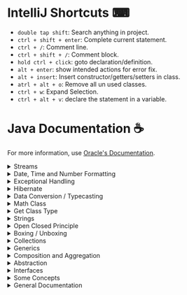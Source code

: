 # IntelliJ Shortcuts ⌨

* `double tap shift`: Search anything in project. 
* `ctrl + shift + enter`: Complete current statement.
* `ctrl + /`: Comment line.
* `ctrl + shift + /`: Comment block.
* `hold ctrl + click`: goto declaration/definition.
* `alt + enter`: show intended actions for error fix.
* `alt + insert`: Insert constructor/getters/setters in class.
* `atrl + alt + o`: Remove all un used classes.
* `ctrl + w`: Expand Selection.
* `ctrl + alt + v`: declare the statement in a variable.




# Java Documentation ☕

For more information, use [Oracle's Documentation](https://docs.oracle.com/javase/tutorial/index.html).


<details>
<summary>Streams</summary>

### Streams

Visit the [Page](https://stackify.com/streams-guide-java-8/) or [Video](https://www.youtube.com/watch?v=Q93JsQ8vcwY) for more.

* A simple enum is created:

      public enum Gender {
          MALE, FEMALE
      }

* A person class:

      public class Person {
          private String name;
          private int age;
          private Gender gender;
      
          @Override
          public String toString() {
              return "Person{" +
                      "name='" + name + '\'' +
                      ", age=" + age +
                      ", gender=" + gender +
                      '}';
          }
      
          public Person(String name, int age, Gender gender) {
              this.name = name;
              this.age = age;
              this.gender = gender;
          }
      
          public String getName() {
              return name;
          }
      
          public void setName(String name) {
              this.name = name;
          }
      
          public int getAge() {
              return age;
          }
      
          public void setAge(int age) {
              this.age = age;
          }
      
          public Gender getGender() {
              return gender;
          }
      
          public void setGender(Gender gender) {
              this.gender = gender;
          }
      }

* Main Function with all the operations:

      public static List<Person> getPeople() {
          return List.of(
              new Person("Osama Khan", 23, Gender.MALE),
              new Person("Fatima Khan", 10, Gender.FEMALE),
              new Person("Hadi Rehman", 25, Gender.MALE),
              new Person("Alina Khan", 67, Gender.FEMALE),
              new Person("Uzair Shah", 45, Gender.MALE),
              new Person("Zeb Khan", 83, Gender.FEMALE),
              new Person("Usman Khan", 102, Gender.MALE),
              new Person("Anar Gul", 96, Gender.MALE)
          );
      }

      public static void main(String[] args) {
      // write your code here
    
            List<Person> people = getPeople();
    
            // Imperative approach means doing stuff using loops and stuff.
            // Declarative Approach means using streams.
    
            // Filtering using streams
            System.out.println("------------ Filtering using streams ------------");
            List<Person> females = people.stream()
                    .filter(person -> person.getGender().equals(Gender.FEMALE))
                    .collect(Collectors.toList());
            females.forEach(System.out::println);
            System.out.println();
    
            // Sorting stuff Ascending
            System.out.println("------------ Sorting stuff Ascending ------------");
            List<Person> sortedWithAge = people.stream()
                    .sorted(Comparator.comparing(Person::getAge))
                    .collect(Collectors.toList());
            sortedWithAge.forEach(System.out::println);
            System.out.println();
    
            // Sorting stuff Descending
            System.out.println("------------ Sorting stuff Descending ------------");
            List<Person> sortedWithAgeDescending = people.stream()
                    .sorted(Comparator.comparing(Person::getAge).reversed())
                    .collect(Collectors.toList());
            sortedWithAgeDescending.forEach(System.out::println);
            System.out.println();
    
            // All Match Ex. Everyone in this list that has an age greater than 50
            System.out.println("------------ All Match ------------");
            boolean allMatchExample = people.stream()
                    .allMatch(person -> person.getAge() > 5);
            System.out.println(allMatchExample);
            System.out.println();
    
            // All Match Ex. Everyone in this list that has an age greater than 5
            System.out.println("------------ Any Match ------------");
            boolean anyMatchExample = people.stream()
                    .anyMatch(person -> person.getAge() > 120);
            System.out.println(anyMatchExample);
            System.out.println();
    
            // All Match Ex. Everyone in this list that has an age greater than 5
            System.out.println("------------ None Match ------------");
            boolean noneMatchExample = people.stream()
                    .noneMatch(person -> person.getName().equals("John"));
            System.out.println(noneMatchExample);
            System.out.println();
    
            // Max
            System.out.println("------------ Max ------------");
            people.stream()
                    .max(Comparator.comparing(Person::getAge))
                    .ifPresent(System.out::println);
            System.out.println();
    
            // Min
            System.out.println("------------ Min ------------");
            people.stream()
                    .min(Comparator.comparing(Person::getAge))
                    .ifPresent(System.out::println);
            System.out.println();
    
            // Grouping
            System.out.println("------------ Grouping ------------");
            Map<Gender, List<Person>> groupByGender = people.stream()
                    .collect(Collectors.groupingBy(Person::getGender));
            groupByGender.forEach((gender, people1) -> {
                System.out.println(gender);
                people1.forEach(System.out::println);
                System.out.println();
            });
    
            // Example: out of all females, print the name of female with the lowest age.
            System.out.println("------------ Example ------------");
            Optional<String> youngestFemaleAge = people.stream()
                    .filter(person -> person.getGender().equals(Gender.FEMALE))
                    .min(Comparator.comparing(Person::getAge))
                    .map(Person::getName);
            youngestFemaleAge.ifPresent(System.out::println);
            System.out.println();
      }


</details>


<details>
<summary>Date, Time and Number Formatting</summary>

### Date, Time, Currency and Number Formatting
  
* Symbol Representation.

  M = `month`, m = `minute`, y = `year`, d = `day`, s = `second`, h = `hour`, E = `dayName`


* Creating a new Locale

      // Create a default locale
      Locale usLocale = Locale.US; // prints: en_US
      
      // Create a Locale if not available by default
      Locale myLocale = new Locale("en", "IN"); // prints: en_IN

* Print a date using a locale

      DateFormat df_US = DateFormat.getDateInstance(DateFormat.DEFAULT, Locale.US);
      System.out.println(df_US.format(new Date())); // prints: Jan 14, 2021

      DateFormat df_UK = DateFormat.getDateInstance(DateFormat.DEFAULT, Locale.UK);
      System.out.println(df_UK.format(new Date())); // prints: 14 Jan 2021


* Printing Currencies with locale

      NumberFormat x = NumberFormat.getCurrencyInstance(Locale.US);
      Locale indiaLocale = new Locale("en", "IN");
      Locale pakLocale = new Locale("en", "PK");

      NumberFormat us     = NumberFormat.getCurrencyInstance(Locale.US);
      NumberFormat india  = NumberFormat.getCurrencyInstance(indiaLocale);
      NumberFormat china  = NumberFormat.getCurrencyInstance(Locale.CHINA);
      NumberFormat france = NumberFormat.getCurrencyInstance(Locale.FRANCE);
      NumberFormat pak = NumberFormat.getCurrencyInstance(pakLocale);
      
      System.out.println("US: "     + us.format(12000));
      System.out.println("India: "  + india.format(12000));
      System.out.println("China: "  + china.format(12000));
      System.out.println("France: " + france.format(12000));
      System.out.println("Pakistan: " + pak.format(12000));


* Date and time classes and their instantiations are shown below:

      // Local date class
      LocalDate ld = LocalDate.now(); // get current date
      LocalDate ld2 = LocalDate.of(2021, Month.JANUARY, 13); // using month as an enum
      LocalDate ld3 = LocalDate.of(2021, 1, 13);
      System.out.println(ld2);
  
      // Local Time class
      LocalTime lt = LocalTime.now();
      LocalTime lt2 = LocalTime.of(9, 6, 3);
      System.out.println(lt);
  
      // Local date time class
      LocalDateTime ldt = LocalDateTime.now();
      System.out.println(ldt.toString());
  
      // Instant, quite similar to local date time, but with zone
      Instant i = Instant.now();
      ZonedDateTime zdt = i.atZone(ZoneId.of("Asia/Kolkata"));
      System.out.println(zdt);
  
      // creates a locale.
      Locale l = new Locale("en", "pk");
      System.out.println("locale language: " + l.getDisplayLanguage());
      System.out.println("locale Country: " + l.getDisplayCountry());

* A function that takes a date and locale, returns date in the required format:

      public static String getFormattedDate(LocalDate date, Locale locale) throws DateTimeException, NoLocaleFoundException, ParseException {
          DateFormat currentFormat = new SimpleDateFormat("yyyy-MM-dd");
          if (locale.getCountry().equals("UK")) {
              DateFormat targetDateFormat = new SimpleDateFormat("dd-MM-yyyy");
               return targetDateFormat.format(currentFormat.parse(date.toString()));
          } else if (locale.getCountry().equals("US")) {
              DateFormat targetDateFormat = new SimpleDateFormat("MM-dd-yyyy");
              return targetDateFormat.format(currentFormat.parse(date.toString()));
          } else {
              throw new NoLocaleFoundException("The Given locale is not available.");
          }
      }

      // Calling the above function in main class.
      try {
          System.out.println("US DateFormat: " + getFormattedDate(LocalDate.now(), new Locale("en", "us")));
          System.out.println("UK DateFormat: " + getFormattedDate(LocalDate.now(), new Locale("en", "uk")));
      } catch (Exception ex) {
          System.out.println("Exception occurred: " + ex.getMessage());
      }

* A function that takes a number and rounds off the number upto given decimal places:

      // String buffer, Fix this.
      public static double getFormattedNumber(double number, int decimalPlaces)
        throws NumberFormatException {
          BigDecimal bigDecimal = new BigDecimal(Double.toString(number));
          bigDecimal = bigDecimal.setScale(decimalPlaces, RoundingMode.HALF_UP);
          return bigDecimal.doubleValue();
      }
    
      // calling the above funtion in main 
      try {
          System.out.println("Formatted Number: " + getFormattedNumber(24.45546, 1));
      } catch (Exception ex) {
          System.out.println("Exception occurred: " + ex.getMessage());
      }




</details>


<details>
<summary>Exceptional Handling</summary>

### Exceptional Handling

* Exceptions are handled by simply adding try-catch-finally block on the code in which the exception
can occur:

      try {
          int[] x = {1, 2};
          System.out.println(x[4]);
      } catch (ArrayIndexOutOfBoundsException ar_ex) {
          System.out.println("Index of array is out of bounds: " + ar_ex);
      } catch (Exception ex) {
          System.out.println("There is an Exception: " + ex);
      } finally {
          System.out.println("Close Connection");
      }

* `Note:` "Finally" always gets executed, even is exception is caught or not.
* We can catch specific exceptions by using their name in the catch block or just handle any exception by using Exception in the catch block.
* We can through an exception on runtime to handle it:

      try {
          int x = 0;
          int y = 10 / x;
  
          if (x == 0) {
              throw new Exception();
          }
      } catch (Exception ex) {
          System.out.println("Exception occurred: " + ex.getMessage());
      }

* We can also create our own custom exceptions.

      public class YCannotBeZero extends Exception {
          public YCannotBeZero(String message) {
              super(message);
          }
      }
  
* Now we can throw this exception. 
  
      try {
          float x = 20;
          float y = 10 - x;

          if (y < 0) {
              throw new YCannotBeZero("Y cannot be less than 0");
          }
      } catch (YCannotBeZero | AnyOtherException ex) {
          System.out.println("Exception occurred: " + ex.getMessage());
      }

* We can also specify or mark functions if they can through some exceptions

      public void main getData(int id) throws IOException, IndexOutOfBoundsException {
          // Code
      }

</details>

<details>
<summary>Hibernate</summary>

### 1. Setup MySQL

* Install MySQL.
* Open CMD in the `C:\Program Files\MySQL\MySQL Server 8.0\bin` path, and enter the following command:

      mysql -u root -p

* It will ask for a password, enter the password and now we have access to MySQL.
* Now create a user to access the database using the following command.

      CREATE USER 'dbadmin'@'localhost' IDENTIFIED BY 'password';

* Once the user is created, you can check if the user exists by using the following command:

      SELECT user FROM mysql.user;

* Now create a database using the following query:
  
      CREATE DATABASE testdb;
  
* Create a table using the following query. Make sure to select the database using `use databaseName` command to select the database for table creation.
  
      CREATE TABLE Employee (
        firstName VARCHAR(30) NOT NULL, 
        lastName VARCHAR(30) NOT NULL, 
        employeeId INT UNSIGNED NOT NULL PRIMARY KEY
      );

  The `show tables` command will show all tables in the database, and `describe tablename` command will show details of the table.


* Now we have to give privileges to the user that we just created in order to access the database. use the query below to assign privileges.

       GRANT ALL PRIVILEGES ON testdb.employee TO 'dbadmin'@'localhost' WITH GRANT OPTION;

* To check the privileges of a user, use the following query:

      SHOW GRANTS FOR 'dbadmin'@'localhost';

### 2. Setup Classes

* Create a new XML file called `persistence.xml` inside the `main/resources/META-INF` folder.
* Add the following contents in the `persistence.xml` file:

      <?xml version="1.0" encoding="UTF-8" ?>
      
      <persistence version="2.0"
      xmlns="http://java.sun.com/xml/ns/persistence" xmlns:xsi="http://www.w3.org/2001/XMLSchema-instance"
      xsi:schemaLocation="http://java.sun.com/xml/ns/persistence http://java.sun.com/xml/ns/persistence/persistence_2_0.xsd">
      
          <!-- Define a name used to get an entity manager. Define that you will
          complete transactions with the DB  -->
          <persistence-unit name="JavaTraining" transaction-type="RESOURCE_LOCAL">
      
              <!-- Define the class for Hibernate which implements JPA -->
              <provider>org.hibernate.jpa.HibernatePersistenceProvider</provider>
              <!-- Define the object that should be persisted in the database -->
              <class>com.contour.hibernate.Employee</class>
              <properties>
                  <!-- Driver for DB database -->
                  <property name="javax.persistence.jdbc.driver" value="com.mysql.jdbc.Driver" />
                  <!-- URL for DB -->
                  <property name="javax.persistence.jdbc.url" value="jdbc:mysql://localhost/testdb" />
                  <!-- Username -->
                  <property name="javax.persistence.jdbc.user" value="dbadmin" />
                  <!-- Password -->
                  <property name="javax.persistence.jdbc.password" value="admin" />
              </properties>
          </persistence-unit>
      </persistence>

  Note that the contents in the persistence.xml file contains information about the user, database, classes etc
  

* Now add a class, which will be served as an entity in relation with the database.

      import javax.persistence.*;
      import java.io.Serializable;
      
      @Entity(name = "employee")
      @Table(name = "employee")
      public class Employee implements Serializable {
      
          // Properties
      
          @Id
          @Column(name = "employeeId", unique = true)
          private int employeeId;
      
          @Column(name = "firstName", nullable = false)
          private String firstName;
      
          @Column(name = "lastName", nullable = false)
          private String lastName;
      
      
          // Getters and Setters
          public int getEmployeeId() { return employeeId; }
          public void setEmployeeId(int employeeId) { this.employeeId = employeeId; }
          public String getFirstName() { return firstName; }
          public void setFirstName(String firstName) { this.firstName = firstName; }
          public String getLastName() { return lastName; }
          public void setLastName(String lastName) { this.lastName = lastName; }
      
      }

* Now add a repository class to perform CRUD operations on the entity:
* An example repository class with main function is shown below:

      import javax.persistence.*;
      import java.util.*;
    
      public class Main {
      
          // Creating Entity Manager
          private static final EntityManagerFactory ENTITY_MANAGER_FACTORY = Persistence
                  .createEntityManagerFactory("JavaTraining");
      
          // CRUD Operations
          public static void addEmployee(int id, String firstName, String lastName) {
              EntityManager em = ENTITY_MANAGER_FACTORY.createEntityManager();
              EntityTransaction et = null;
              try {
                  et = em.getTransaction();
                  et.begin();
                  Employee emp = new Employee();
                  emp.setEmployeeId(id);
                  emp.setFirstName(firstName);
                  emp.setLastName(lastName);
                  em.persist(emp);
                  et.commit();
              } catch (Exception ex) {
                  if (et != null) {
                      et.rollback();
                  }
                  ex.printStackTrace();
              } finally {
                  em.close();
              }
          }
      
          public static void getEmployee(int id) {
              EntityManager em = ENTITY_MANAGER_FACTORY.createEntityManager();
              String query = "SELECT e FROM employee e WHERE e.employeeId = :empId";
              TypedQuery<Employee> tq = em.createQuery(query, Employee.class);
              tq.setParameter("empId", id);
              Employee emp = null;
              try {
                  emp = tq.getSingleResult();
                  System.out.println(emp.getFirstName() + " " + emp.getLastName());
              } catch (NoResultException exception) {
                  exception.printStackTrace();
              } finally {
                  em.close();
              }
          }
      
          public static void getEmployees() {
              EntityManager em = ENTITY_MANAGER_FACTORY.createEntityManager();
              String query = "SELECT e FROM employee e WHERE e.employeeId IS NOT NULL";
              TypedQuery<Employee> tq = em.createQuery(query, Employee.class);
              List<Employee> emps;
              try {
                  emps = tq.getResultList();
                  for (Employee e : emps) {
                      System.out.println(e.getFirstName() + " " + e.getLastName());
                  }
              } catch (NoResultException exception) {
                  exception.printStackTrace();
              } finally {
                  em.close();
              }
          }
      
          public static void updateFirstNameOfEmployee(int id, String firstName) {
              EntityManager em = ENTITY_MANAGER_FACTORY.createEntityManager();
              EntityTransaction et = null;
              Employee emp = null;
              try {
                  et = em.getTransaction();
                  et.begin();
                  emp = em.find(Employee.class, id);
                  emp.setFirstName(firstName);
                  em.persist(emp);
                  et.commit();
              } catch (Exception ex) {
                  if (et != null) {
                      et.rollback();
                  }
                  ex.printStackTrace();
              } finally {
                  em.close();
              }
          }
      
          public static void deleteEmployee(int id) {
              EntityManager em = ENTITY_MANAGER_FACTORY.createEntityManager();
              EntityTransaction et = null;
              Employee emp = null;
              try {
                  et = em.getTransaction();
                  et.begin();
                  emp = em.find(Employee.class, id);
                  em.remove(emp);
                  et.commit();
              } catch (Exception ex) {
                  if (et != null) {
                      et.rollback();
                  }
                  ex.printStackTrace();
              } finally {
                  em.close();
              }
          }
      
      
      
          public static void main(String[] args) {
          // write your code here
      
              // Testing Hibernate
      
               // Adding data
               addEmployee(1, "Osama", "Khan");
               addEmployee(2, "Aamir", "Hanif");
               addEmployee(3, "Hadi", "Rehman");
      
              // Getting single employee by Id
              getEmployee(1);
              getEmployee(2);
              getEmployee(3);
      
              // Getting all employees
              getEmployees();
      
              // Updating
               updateFirstNameOfEmployee(3, "Tariq");
      
              // Deletion
              deleteEmployee(3);
      
              ENTITY_MANAGER_FACTORY.close();
          }
      
      }



</details>

<details>
<summary>Data Conversion / Typecasting</summary>

## Data Conversion / Typecasting

* ### Implicit Casting
  
Implicit casting means automatic conversion of one data type to another. see the example below:

    short x = 2;
    int y = x + 2;

According to the above example, we can simply fit `short(2 bytes)` inside an `int(4 bytes)` without any error and conversion.

Hierarchy: `byte > short > int > long > float > double`

`Note: ` There is no data loss in implicit casting.

* ### Explicit Casting

Consider the example below:

    double x = 1.1;
    int y = x + 2; // error
    int y = (int)x + 2; // explicit.

In the above example, we are trying to fit `double(8 bytes)` in an `int(4 bytes)`, which does not make any sense, and we are also getting an error. 

We can force the conversion by using explicit typecasting. In this way, we are taking the most significant 4 bytes 
of a double and fitting it in an integer, and the remaining 4 bytes of double are lost.

`Note: ` There is data loss in explicit casting.

* ### Conversion of Strings

Converting any primitive type into an integer :

      int no = 12;
      String.valueOf(no); // Good
      Integer.toString(no); // Good
      "" + no; // not a good practice

Converting String to any primitive type. Use `PremitiveDatatypeName.parseDTName(strValue)`:

      String myString = "1234";
      int foo = Integer.parseInt(myString);

</details>


<details>
<summary>Math Class</summary>

## Math Class

* Use the following link for [Math](https://docs.oracle.com/javase/8/docs/api/java/lang/Math.html) class documentation.

</details>


<details>
<summary>Get Class Type</summary>

### Get Class Type

    String x = "123";
    
    System.out.println(x.getClass()); // prints: class java.lang.String 
    System.out.println(x.getClass().getSimpleName()); // prints: String 
    System.out.println(x instanceof String); // prints: true

</details>

<details>
<summary>Strings</summary>

### Strings

    System.out.println("apple".compareTo("banana")); // prints: -1
    System.out.println("apple".compareTo("apple")); // prints: 0
    if ("apple" == "apple") {} // Compares addresses of strings
    if ("apple".equals("apple")) {} // Compares values of strings

</details>

<details>
<summary>Open Closed Principle</summary>

### Open Closed Principle
Open closed principle states that, a class is `open for extention` and `Closed for modification`.
The example below shows a convert class with a `convertToXML()` method. let's say we have to add a much better method called `convertTOJSON()`. So we can add another function in the same class which is against the open closed principle as we are modifying the class. The class could be an alrady tested class and we may add a bug by modifying it. so we can extend it and add another class that holds `convertToJSON()` function.

    public class Convert {
    
        public void ConvertToXML() {
            System.out.println("Converting data to XML");
        }

        // public void ConvertToJSON() {} // Against OPEN CLOSED PRINCIPLE
    
    }

    public class ConvertToJson extends Convert {
    
        public void convertToJSON() {
            System.out.println("Convert data to JSON");
        }
    
    }

</details>

<details>
<summary>Boxing / Unboxing</summary>

### Boxing / Unboxing

Boxing and Unboxing is explained in the example below.

    public class Person {
    
        protected String name;
    
        public String getName() {
            return this.name;
        }
    
    }

    public class Employee extends Person {
    
        private int salary;

        public int getSalary() {
            return salary;
        }
    
    }

    public static void main(String[] args) {
	// write your code here

        // Normal Instantiations
        Person P = new Person();
        Employee E = new Employee();

        // Instantiations with parent classes/interfaces.
        Object OP = new Person(); // Object is the parent of every class.
        Person PE = new Employee();

        // Accessing methods
        P.getName(); // allowed
        P.getSalary(); // getSalary() is a method in employee, not allowed (error)
        O.getName(); // Not allowed.

        // To make a parent object access the child's method, use typecasting
        ((Person)O).getName(); // Now this will work.
        ((Employee)P).getSalary(); // Now this will work.
        
    }

</details>

<details>
<summary>Collections</summary>

### Collections

`Java Collection Framework`: Collections are the containers that group multiple items in a single group. Store and manipulate data at realtime.

`Collection Framework Hierarchy`: The images below shows the hierarchy:

![](images/LinearCollection.PNG)
![](images/Map.PNG)

* #### ArrayList
  
      // Store only Integers
      ArrayList<Integer> integerList = new ArrayList<Integer>();
      integerList.add(1);
      integerList.add(2);
      integerList.add(3);
      integerList.add(4);
      integerList.add(5);
  
      // Store dynamic data
      ArrayList list = new ArrayList(); // OR // ArrayList<Object> list = new ArrayList<Object>();
      list.add("osama");
      list.add(21);
      list.add(12.90);
  
      // Printing
      System.out.println("Integer List: " + integerList);
      System.out.println("Integer List: " + list);
  
      // getting data from arraylist
      int age = integerList.get(0);
      Object data = list.get(0); // using object since we don't know the type.
      System.out.println(age + " " + data);
  
      // Updating values
      list.set(0, "hadi");
      System.out.println("New List: " + list);
  
      // Contains function
      System.out.println(list.contains(12.9));
  
      // iteration
      for (short i = 0; i < list.size(); i++) {
          System.out.print(list.get(i) + " ");
      }
  
      // iteration using enhanced for loop
      for (Object o : list) {
          System.out.print(o + " ");
      }
  
      // printing using iterator
      Iterator<Integer> it = integerList.iterator();
      // System.out.print(it.next() + " ");
      // System.out.print(it.next() + " ");
      // System.out.print(it.next() + " ");
  
      // iterating through interator, removing element
      while (it.hasNext()) {
          int num = it.next();
          if (num == 4) {
              it.remove();
          }
      }
      System.out.println(integerList);

* #### HashMap
  
      // Creating hashmap
      // It contains other functions just like arraylist.
      // Hashmaps do not have an order
      HashMap<String, Integer> hm = new HashMap<String, Integer>();
      hm.put("osama", 123);
      hm.put("hadi", 12);
      hm.put("aamir", 1);
      System.out.println(hm);
      System.out.println(hm.get("hadi"));
      hm.remove("aamir");
      System.out.println(hm);
      System.out.println(hm.containsKey("osama"));
      System.out.println(hm.containsValue(123));
      hm.replace("hadi", 3434);
      System.out.println(hm);
      System.out.println(hm.keySet());


</details>

<details>
<summary>Generics</summary>

### Generics

</details>

<details>
<summary>Composition and Aggregation</summary>

### Composition Code Example

    class Floors {
      int rooms; // just for understanding
    }
    
    class Building {

        // this should be final.
        private final Floors[] floors;
        
        // Creating instance inside class. Cannot be passed through args.
        public Building() {
            this.floors = new Floors[5];
        }
    }

### Aggregation Code Example

    class Door {
        int hp;
    }
    
    class Car {
        // Not final
        private Door[] doors;
    
        // Passing doors from args for aggregation
        public Car(Door[] doors) {
            this.doors = doors;
        }
    }

</details>


<details>
<summary>Abstraction</summary>

### Abstraction

* For a class to be abstract, at least one method should be abstract. We can also mark a class abstract.
* Classes that are abstract might not have a definition, but the definition is overriden by a child class.
* A method is marked abstract because its definition is meant to be defined by its child class.
* Abstract methods cannot have a body.

      abstract class A {
      
          // Abstract method cannot have a body.
          public abstract void abstractMethod();
      
          // Non Abstract method.
          public void printName() {
              System.out.println("Printing Class A!");
          }
      
      }
      
      // You have to mark this class abstract or define abstractMethod().
      abstract class B extends A {
      
          // This class does not define abstractMethod() from class A.
      
          // Non Abstract method.
          @Override
          public void printName() {
              System.out.println("Printing Class B!");
          }
      
      }
      
      class C extends B {
      
          // For this to implement, we need to mark Class B as Abstract.
          @Override
          public void abstractMethod() {
              System.out.println("Abstract Method!");
          }
      }

</details>


<details>
<summary>Interfaces</summary>

### Interfaces

* Functions declared in an interface should be defined in the class.
* If a class implements more than 1 interfaces, than all the functions from both the interfaces should be defined.
* It is a good practise to declare all the abstract methods in interfaces. Declaring normal methods in interface is not a good practise.

      public interface IWork {
          public abstract void code();
          public void attendMeeting();
      }

      public interface IExercise {
          public void walk();
          public void run();
      }

      public abstract class Person implements IExercise, IWork {
          @Override
          public void walk() {}
      
          @Override
          public void run() {}
      
          @Override
          public void attendMeeting() {}
      }

      public class Employee extends Person {   
          @Override
          public void code() {
              System.out.println("Code!");
          }
      }

</details>


<details>
<summary>Some Concepts</summary>

## Some Concepts

Difference between == and .equals()

    String s1 = new String("osama");
    String s2 = new String("osama");
    System.out.println(s2 == s1); // false, == checks memory address, reference
    System.out.println(s1.equals(s2)); // true, check values

Arrays

    int[] arr1 = new int[] {1, 2, 3, 4, 5};
    System.out.println(Arrays.toString(arr1));

Multi-dimensional arrays

    int [][] arr = new int [2][2];
    arr[0][0] = 4;
    System.out.println(Arrays.deepToString(arr));

Implicit Casting, Automatic casting, no data loss

    // byte > short > int > long > float > double
    short x = 1;
    int y = x + 2;
    System.out.println(y);

Explicit casting, data loss

    float f = 56.4f;
    int g = (int)f + 4;
    System.out.println(g);

Explicit casting for strings

    String num = "123";
    int numToInt = Integer.parseInt(num);
    System.out.println(numToInt);
    String numToString = String.valueOf(numToInt);
    System.out.println(numToString);

Reading input using scanner class

    Scanner scanner = new Scanner(System.in);
    System.out.print("Enter Number: ");
    int number = scanner.nextInt(); // this line reads the input based on the data type.
    System.out.println("Number is: " + number);

For reading strings

    System.out.print("Name: ");
    String name = scanner.next();
    System.out.println(name);

For reading complete lines

    System.out.print("Full Name: ");
    String fullName = scanner.nextLine().trim(); //.trim() removes blank spaces before and after strings
    System.out.println(fullName);

</details>

<details>
<summary>General Documentation</summary>

## Variables

 * ###  4 types of variables
    1. Instance variables: These are non-static variables declared as fields in classes.
    2.  class variables: static variables that are only for the class and not for the objects.
    3. local variables: local variables are simple declared variables.
    4. Parameters: these are the variables that are passed as an argument in a function.

 * ### Naming conventions
    1. java is case-sensitive.
    2. begin the name with a letter instead of an _, or a number or $ sign.
    3. use pascal casing for Classes, Interfaces and camelCasing for variables.
    4. while declaring constants/final, caps all letters and add _ in gaps e.g. static final int BIKE_SPEED;

 * ### Primitive data-types
    1. byte     8-bit       0
    2. short    16-bit      0
    3. int      32-bit      0
    4. long     64-bit      0L
    5. float    32-bit      0.0f
    6. double   64-bit      0.0d
    7. boolean  2-bit       false
    8. char     4-bit       0000
    9. String is not a data-type, it's a class.
    
## Arrays

* ### Arrays Demo
        // Arrays
        // declares an array of integers
        int[] anArray;
    
        // allocates memory for 10 integers
        anArray = new int[10];
    
        // initialize first element
        anArray[0] = 100;
    
        // initialize second element
        anArray[1] = 200;
    
        // and so forth
        anArray[2] = 300;
        anArray[3] = 400;
        anArray[4] = 500;
        anArray[5] = 600;
        anArray[6] = 700;
        anArray[7] = 800;
        anArray[8] = 900;
        anArray[9] = 1000;
    
        System.out.println("Element at index 0: " + anArray[0]);
        System.out.println("Element at index 1: " + anArray[1]);
        System.out.println("Element at index 2: " + anArray[2]);
        System.out.println("Element at index 3: " + anArray[3]);
        System.out.println("Element at index 4: " + anArray[4]);
        System.out.println("Element at index 5: " + anArray[5]);
        System.out.println("Element at index 6: " + anArray[6]);
        System.out.println("Element at index 7: " + anArray[7]);
        System.out.println("Element at index 8: " + anArray[8]);
        System.out.println("Element at index 9: " + anArray[9]);

* ### Declare arrays of other types

        // declare arrays of other types
  
        byte[] anArrayOfBytes;
        short[] anArrayOfShorts;
        long[] anArrayOfLongs;
        float[] anArrayOfFloats;
        double[] anArrayOfDoubles;
        boolean[] anArrayOfBooleans;
        char[] anArrayOfChars;
        String[] anArrayOfStrings;

* ### Syntax for assigning values to arrays

        //Alternatively, you can use the shortcut syntax to create and initialize an array:
        
        int[] anArray = {
            100, 200, 300,
            400, 500, 600,
            700, 800, 900, 1000
        };
* ### Multi-dimensional arrays
    In the Java programming language, a multidimensional array is an array whose components are themselves arrays. This is unlike arrays in C or Fortran. A consequence of this is that the rows are allowed to vary in length, as shown in the following MultiDimArrayDemo program:

        class MultiDimArrayDemo {
            public static void main(String[] args) {
    
                String[][] names = {
                    {"Mr. ", "Mrs. ", "Ms. "},
                    {"Smith", "Jones"}
                };
    
                // Mr. Smith
                System.out.println(names[0][0] + names[1][0]);
    
                // Ms. Jones
                System.out.println(names[0][2] + names[1][1]);
            }
        }

* ### Copying arrays
  The following program, ArrayCopyDemo, declares an array of char elements, spelling the word "decaffeinated." It uses the System.arraycopy method to copy a subsequence of array components into a second array:

        class ArrayCopyDemo {
            public static void main(String[] args) {
                char[] copyFrom = { 'd', 'e', 'c', 'a', 'f', 'f', 'e',
                                    'i', 'n', 'a', 't', 'e', 'd' };
                char[] copyTo = new char[7];
        
                System.arraycopy(copyFrom, 2, copyTo, 0, 7);
                System.out.println(new String(copyTo));
            }
        }

    The output from this program is:
  
        caffein

* ### Array Manipulations
    Arrays are a powerful and useful concept used in programming. Java SE provides methods to perform some of the most common manipulations related to arrays. For instance, the ArrayCopyDemo example uses the arraycopy method of the System class instead of manually iterating through the elements of the source array and placing each one into the destination array. This is performed behind the scenes, enabling the developer to use just one line of code to call the method.

    For your convenience, Java SE provides several methods for performing array manipulations (common tasks, such as copying, sorting and searching arrays) in the java.util.Arrays class. For instance, the previous example can be modified to use the copyOfRange method of the java.util.Arrays class, as you can see in the ArrayCopyOfDemo example. The difference is that using the copyOfRange method does not require you to create the destination array before calling the method, because the destination array is returned by the method:

        class ArrayCopyOfDemo {
            public static void main(String[] args) {
        
                char[] copyFrom = {'d', 'e', 'c', 'a', 'f', 'f', 'e',
                    'i', 'n', 'a', 't', 'e', 'd'};
                    
                char[] copyTo = java.util.Arrays.copyOfRange(copyFrom, 2, 9);
                
                System.out.println(new String(copyTo));
            }
        }
    As you can see, the output from this program is the same (caffein), although it requires fewer lines of code. Note that the second parameter of the copyOfRange method is the initial index of the range to be copied, inclusively, while the third parameter is the final index of the range to be copied, exclusively. In this example, the range to be copied does not include the array element at index 9 (which contains the character a).

    Some other useful operations provided by methods in the java.util.Arrays class, are:

1. Searching an array for a specific value to get the index at which it is placed (the binarySearch method).
2. Comparing two arrays to determine if they are equal or not (the equals method).
3. Filling an array to place a specific value at each index (the fill method).
4. Sorting an array into ascending order. This can be done either sequentially, using the sort method, or concurrently, using the parallelSort method introduced in Java SE 8. Parallel sorting of large arrays on multiprocessor systems is faster than sequential array sorting.


## Operators

* ### Assignment Operators
  It is represented by =, and it is normally used to assign a value to a variable.

      int speed = 0;
      float height = 1.7f;
  
* ### Arithmetic Operators
  `+`, `-`, `/`, `*`, `%` are the arithmetic operators. + can be used to concatenate strings.
  
* ### Unary Operators
  1. `+` indicates that the number is positive.
  2. `-` indicates that the number is negative.
  3. `++` increment
  4. `--` decrement
  5. `!` Logical compliment
  
* ### Equality and relational operators
  1. `==`
  2. `!=`
  3. `>`
  4. `>=`
  5. `<`
  6. `<=`

* ### Conditional Operators
  1. `&&` 
  2. `||`
  
* ###  The Type Comparison Operator instanceof
  The instanceof operator compares an object to a specified type. You can use it to test if an object is an instance of a class, an instance of a subclass, or an instance of a class that implements a particular interface.

  The following program, InstanceofDemo, defines a parent class (named Parent), a simple interface (named MyInterface), and a child class (named Child) that inherits from the parent and implements the interface.

      class InstanceofDemo {
        public static void main(String[] args) {
              Parent obj1 = new Parent();
              Parent obj2 = new Child();
      
              System.out.println("obj1 instanceof Parent: "
                  + (obj1 instanceof Parent));
              System.out.println("obj1 instanceof Child: "
                  + (obj1 instanceof Child));
              System.out.println("obj1 instanceof MyInterface: "
                  + (obj1 instanceof MyInterface));
              System.out.println("obj2 instanceof Parent: "
                  + (obj2 instanceof Parent));
              System.out.println("obj2 instanceof Child: "
                  + (obj2 instanceof Child));
              System.out.println("obj2 instanceof MyInterface: "
                  + (obj2 instanceof MyInterface));
          }
      }
  
      class Parent {}
      class Child extends Parent implements MyInterface {}
      interface MyInterface {}

  Output:

      obj1 instanceof Parent: true
      obj1 instanceof Child: false
      obj1 instanceof MyInterface: false
      obj2 instanceof Parent: true
      obj2 instanceof Child: true
      obj2 instanceof MyInterface: true
  
  When using the instanceof operator, keep in mind that null is not an instance of anything.



* ### Bitwise and bitshift operators

  1. `&` AND 
  2. `|` OR
  3. `^` XOR


</details>



